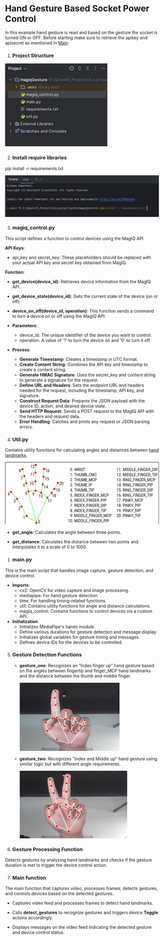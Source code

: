 ﻿# Hand Gesture Based Socket Power Control

In this example hand gesture is read and based on the gesture the socket is turned ON or OFF. Before starting make sure to retrieve the apikey and apisecret as mentioned in [Main](/)

1. ### Project Structure
![](docimgs/771564a6-d67c-42be-bf7a-f3ad4aaaed30.001.png)

2. ### Install require libraries
pip install -r requirements.txt

![](docimgs/771564a6-d67c-42be-bf7a-f3ad4aaaed30.002.png)

3. ### magiq\_control.py
This script defines a function to control devices using the MagIQ API.

**API Keys**:

- api\_key and secret\_key: These placeholders should be replaced with your actual API key and secret key obtained from MagIQ.

**Function**:

- **get\_device(device\_id)**: Retrieves device information from the MagIQ API.

- **get\_device\_state(device\_id)**: Gets the current state of the device (on or off). 

- **device\_on\_off(device\_id, operation)**: This function sends a command to turn a device on or off using the MagIQ API.

- **Parameters**:
  - device\_id: The unique identifier of the device you want to control.
  - operation: A value of '1' to turn the device on and '0' to turn it off.
- **Process**:
  - **Generate Timestamp**: Creates a timestamp in UTC format.
  - **Create Content String**: Combines the API key and timestamp to create a content string.
  - **Generate HMAC Signature**: Uses the secret\_key and content string to generate a signature for the request.
  - **Define URL and Headers**: Sets the endpoint URL and headers needed for the request, including the timestamp, API key, and signature.
  - **Construct Request Data**: Prepares the JSON payload with the device ID, action, and desired device state.
  - **Send HTTP Request**: Sends a POST request to the MagIQ API with the headers and request data.
  - **Error Handling**: Catches and prints any request or JSON parsing errors.



4. ### Util.py
Contains utility functions for calculating angles and distances between [hand landmarks](https://ai.google.dev/edge/mediapipe/solutions/vision/gesture_recognizer).

![](docimgs/771564a6-d67c-42be-bf7a-f3ad4aaaed30.003.png)

- **get\_angle**: Calculates the angle between three points.

- **get\_distance**: Calculates the distance between two points and interpolates it to a scale of 0 to 1000.

1. ### main.py
This is the main script that handles image capture, gesture detection, and device control.

- **Imports**:
  - cv2: OpenCV for video capture and image processing.
  - mediapipe: For hand gesture detection.
  - time: For handling timing-related functions.
  - util: Contains utility functions for angle and distance calculations.
  - magiq\_control: Contains functions to control devices via a custom API.
- **Initialization**
  - Initializes MediaPipe's hands module.
  - Define various durations for gesture detection and message display.
  - Initializes global variables for gesture timing and messages.
  - Defines device IDs for the devices to be controlled.


5. ### Gesture Detection Functions
   - **gesture\_one**: Recognizes an “Index finger up” hand gesture based on the angles between fingertip and finger\_MCP  hand landmarks and the distance between the thumb and middle finger.

     ![](docimgs/771564a6-d67c-42be-bf7a-f3ad4aaaed30.004.png)

   - **gesture\_two**: Recognizes "Index and Middle up” hand gesture using similar logic but with different angle requirements.

     ![](docimgs/771564a6-d67c-42be-bf7a-f3ad4aaaed30.005.png)



6. ### Gesture Processing Function 

Detects gestures by analyzing hand landmarks and checks if the gesture duration is met to trigger the device control action.

7. ### Main function

The main function that captures video, processes frames, detects gestures, and controls devices based on the detected gestures.

- Captures video feed and processes frames to detect hand landmarks.

- Calls **detect\_gestures** to recognize gestures and triggers device **Toggle** actions accordingly.

- Displays messages on the video feed indicating the detected gesture and device control status.


